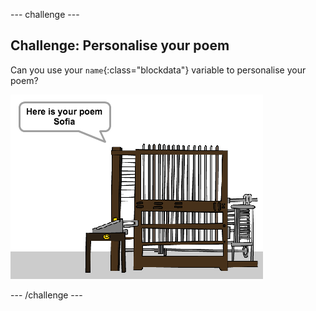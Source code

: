 --- challenge ---
## Challenge: Personalise your poem
Can you use your `name`{:class="blockdata"} variable to personalise your poem? 

![screenshot](images/poetry-name-comp.png)


--- /challenge ---